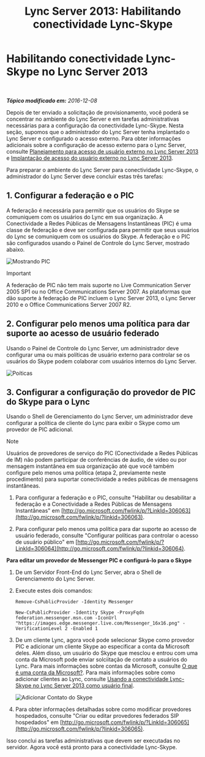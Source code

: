 ﻿---
title: 'Lync Server 2013: Habilitando conectividade Lync-Skype'
TOCTitle: Habilitando conectividade Lync-Skype
ms:assetid: 34c4db3e-582f-41fb-85c4-3438ae02f09f
ms:mtpsurl: https://technet.microsoft.com/pt-br/library/Dn440170(v=OCS.15)
ms:contentKeyID: 59602790
ms.date: 12/10/2016
mtps_version: v=OCS.15
ms.translationtype: HT
---

# Habilitando conectividade Lync-Skype no Lync Server 2013

 

_**Tópico modificado em:** 2016-12-08_

Depois de ter enviado a solicitação de provisionamento, você poderá se concentrar no ambiente do Lync Server e em tarefas administrativas necessárias para a configuração da conectividade Lync-Skype. Nesta seção, supomos que o administrador do Lync Server tenha implantado o Lync Server e configurado o acesso externo. Para obter informações adicionais sobre a configuração de acesso externo para o Lync Server, consulte [Planejamento para acesso de usuário externo no Lync Server 2013](lync-server-2013-planning-for-external-user-access.md) e [Implantação de acesso do usuário externo no Lync Server 2013](lync-server-2013-deploying-external-user-access.md).

Para preparar o ambiente do Lync Server para conectividade Lync-Skype, o administrador do Lync Server deve concluir estas três tarefas:

## 1\. Configurar a federação e o PIC

A federação é necessária para permitir que os usuários do Skype se comuniquem com os usuários do Lync em sua organização. A Conectividade a Redes Públicas de Mensagens Instantâneas (PIC) é uma classe de federação e deve ser configurada para permitir que seus usuários do Lync se comuniquem com os usuários do Skype. A federação e o PIC são configurados usando o Painel de Controle do Lync Server, mostrado abaixo.

![Mostrando PIC](images/Dn440170.451b94e3-0b38-488c-835f-1f25690e8074(OCS.15).jpg "Mostrando PIC")

> [!important]  
> A federação de PIC não tem mais suporte no Live Communication Server 2005 SP1 ou no Office Communications Server 2007. As plataformas que dão suporte à federação de PIC incluem o Lync Server 2013, o Lync Server 2010 e o Office Communications Server 2007 R2.

## 2\. Configurar pelo menos uma política para dar suporte ao acesso de usuário federado

Usando o Painel de Controle do Lync Server, um administrador deve configurar uma ou mais políticas de usuário externo para controlar se os usuários do Skype podem colaborar com usuários internos do Lync Server.

![Poíticas](images/Dn440170.8fd46ad1-9749-422c-8c47-c16ac9032cdb(OCS.15).jpg "Poíticas")

## 3\. Configurar a configuração do provedor de PIC do Skype para o Lync

Usando o Shell de Gerenciamento do Lync Server, um administrador deve configurar a política de cliente do Lync para exibir o Skype como um provedor de PIC adicional.

> [!note]  
> Usuários de provedores de serviço do PIC (Conectividade a Redes Públicas de IM) não podem participar de conferências de áudio, de vídeo ou por mensagem instantânea em sua organização até que você também configure pelo menos uma política (etapa 2, previamente neste procedimento) para suportar conectividade a redes públicas de mensagens instantâneas.

1.  Para configurar a federação e o PIC, consulte "Habilitar ou desabilitar a federação e a Conectividade a Redes Públicas de Mensagens Instantâneas" em [http://go.microsoft.com/fwlink/p/?LinkId=306063](http://go.microsoft.com/fwlink/p/?linkid=306063).

2.  Para configurar pelo menos uma política para dar suporte ao acesso de usuário federado, consulte "Configurar políticas para controlar o acesso de usuário público" em [http://go.microsoft.com/fwlink/p/?LinkId=306064](http://go.microsoft.com/fwlink/p/?linkid=306064).

**Para editar um provedor de Messenger PIC e configurá-lo para o Skype**

1.  De um Servidor Front-End do Lync Server, abra o Shell de Gerenciamento do Lync Server.

2.  Execute estes dois comandos:
    
    `Remove-CsPublicProvider -Identity Messenger`
    
    `New-CsPublicProvider -Identity Skype -ProxyFqdn federation.messenger.msn.com -IconUrl "https://images.edge.messenger.live.com/Messenger_16x16.png" -VerificationLevel 2 -Enabled 1`

3.  De um cliente Lync, agora você pode selecionar Skype como provedor PIC e adicionar um cliente Skype ao especificar a conta da Microsoft deles. Além disso, um usuário do Skype que mesclou e entrou com uma conta da Microsoft pode enviar solciitação de contato a usuários do Lync. Para mais informações sobre contas da Microsoft, consulte [O que é uma conta da Microsoft?](https://support.skype.com/pt-br/faq/fa12059/what-is-a-microsoft-account). Para mais informações sobre como adicionar clientes ao Lync, consulte [Usando a conectividade Lync-Skype no Lync Server 2013 como usuário final](lync-server-2013-using-lync-skype-connectivity-as-an-end-user.md).
    
    ![Adicionar Contato do Skype](images/Dn440170.df0e6ed9-2374-4dfa-a815-87281989487c(OCS.15).jpg "Adicionar Contato do Skype")

4.  Para obter informações detalhadas sobre como modificar provedores hospedados, consulte "Criar ou editar provedores federados SIP hospedados" em [http://go.microsoft.com/fwlink/p/?LinkId=306065](http://go.microsoft.com/fwlink/p/?linkid=306065).

Isso conclui as tarefas administrativas que devem ser executadas no servidor. Agora você está pronto para a conectividade Lync-Skype.

